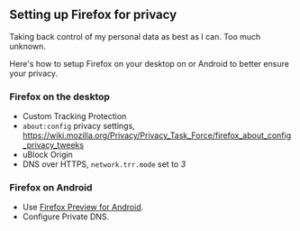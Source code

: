 ## Setting up Firefox for privacy

Taking back control of my personal data as best as I can. Too much unknown.

Here's how to setup Firefox on your desktop on or Android to better ensure your privacy.

### Firefox on the desktop



* Custom Tracking Protection
* `about:config` privacy settings, https://wiki.mozilla.org/Privacy/Privacy_Task_Force/firefox_about_config_privacy_tweeks
* uBlock Origin
* DNS over HTTPS, `network.trr.mode` set to _3_

### Firefox on Android

* Use [Firefox Preview for Android](https://play.google.com/store/apps/details?id=org.mozilla.fenix).
* Configure Private DNS.